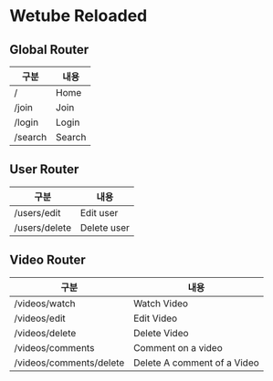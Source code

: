 # Wetube Reloaded

## Global Router

| 구분    | 내용   |
| ------- | ------ |
| /       | Home   |
| /join   | Join   |
| /login  | Login  |
| /search | Search |

## User Router

| 구분          | 내용        |
| ------------- | ----------- |
| /users/edit   | Edit user   |
| /users/delete | Delete user |

## Video Router

| 구분                    | 내용                        |
| ----------------------- | --------------------------- |
| /videos/watch           | Watch Video                 |
| /videos/edit            | Edit Video                  |
| /videos/delete          | Delete Video                |
| /videos/comments        | Comment on a video          |
| /videos/comments/delete | Delete A comment of a Video |
